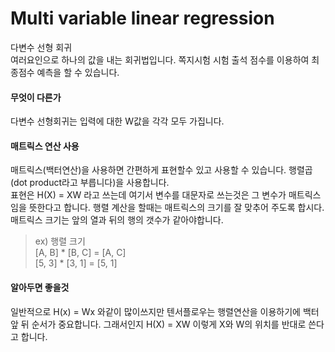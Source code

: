 # Multi variable linear regression
다변수 선형 회귀  
여러요인으로 하나의 값을 내는 회귀법입니다. 쪽지시험 시험 출석 점수를 이용하여 최종점수 예측을 할 수 있습니다.

#### 무엇이 다른가
다변수 선형회귀는 입력에 대한 W값을 각각 모두 가집니다.

#### 매트릭스 연산 사용
매트릭스(백터연산)을 사용하면 간편하게 표현할수 있고 사용할 수 있습니다. 행렬곱(dot product라고 부릅니다)을 사용합니다.  
표현은 H(X) = XW 라고 쓰는데 여기서 변수를 대문자로 쓰는것은 그 변수가 매트릭스임을 뜻한다고 합니다.
행렬 계산을 할때는 매트릭스의 크기를 잘 맞추어 주도록 합시다.  
매트릭스 크기는 앞의 열과 뒤의 행의 갯수가 같아야합니다. 
> ex) 행렬 크기  
> \[A, B\] \* \[B, C\] = \[A, C\]  
> \[5, 3\] \* \[3, 1\] = \[5, 1\] 

#### 알아두면 좋을것
일반적으로 H(x) = Wx 와같이 많이쓰지만 텐서플로우는 행렬연산을 이용하기에 백터 앞 뒤 순서가 중요합니다. 그래서인지 H(X) = XW 이렇게 X와 W의 위치를 반대로 쓴다고 합니다.
